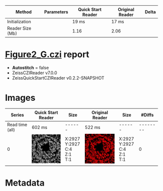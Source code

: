 |  Method            | Parameters       | Quick Start Reader | Original Reader | Delta  |
| -------------------|------------------|--------------------|-----------------|------- |
| Initialization     |                  |19 ms|17 ms|        |
| Reader Size (Mb)     |                  |1.16|2.06|        |
# [Figure2_G.czi](https://zenodo.org/record/6385351/files/Figure2_G.czi) report
 - **Autostitch** = false
 - ZeissCZIReader v7.0.0
 - ZeissQuickStartCZIReader v0.2.2-SNAPSHOT

# Images 

| Series            | Quick Start Reader | Size | Original Reader | Size | #Diffs |
|-------------------|--------------------|------|-----------------|------|--------|
| Read time (all)   |602 ms|------|522 ms|------|--------|
|0|![Figure2_G.quick_true.flat_true.stitch_false.series_0.jpg](Figure2_G/Figure2_G.quick_true.flat_true.stitch_false.series_0.jpg)|X:2927<br>Y:2927<br>C:4<br>Z:1<br>T:1|![Figure2_G.quick_false.flat_true.stitch_false.series_0.jpg](Figure2_G/Figure2_G.quick_false.flat_true.stitch_false.series_0.jpg)|X:2927<br>Y:2927<br>C:4<br>Z:1<br>T:1|0|

# Metadata


